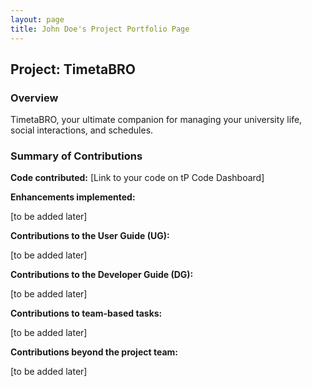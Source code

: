```yaml
---
layout: page
title: John Doe's Project Portfolio Page
---
```


## Project: TimetaBRO

### Overview

TimetaBRO, your ultimate companion for managing your university life, social interactions, and schedules.

### Summary of Contributions

**Code contributed:** [Link to your code on tP Code Dashboard]

**Enhancements implemented:**

[to be added later]

**Contributions to the User Guide (UG):**

[to be added later]

**Contributions to the Developer Guide (DG):**

[to be added later]

**Contributions to team-based tasks:**

[to be added later]

**Contributions beyond the project team:**

[to be added later]
